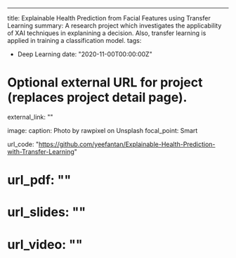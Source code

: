 ---
title: Explainable Health Prediction from Facial Features using Transfer Learning
summary: A research project which investigates the applicability of XAI techniques in explanining a decision. Also, transfer learning is applied in training a classification model.
tags:
- Deep Learning
date: "2020-11-00T00:00:00Z"

# Optional external URL for project (replaces project detail page).
external_link: ""

image:
  caption: Photo by rawpixel on Unsplash
  focal_point: Smart

url_code: "https://github.com/yeefantan/Explainable-Health-Prediction-with-Transfer-Learning"
# url_pdf: ""
# url_slides: ""
# url_video: ""



